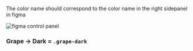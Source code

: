 The color name should correspond to the color name in the right sidepanel in figma

<img class="border border-2 border-gray border-solid my-3" src="/images/figmacolor.png" alt="figma control panel" />

### Grape -> Dark = `.grape-dark`
